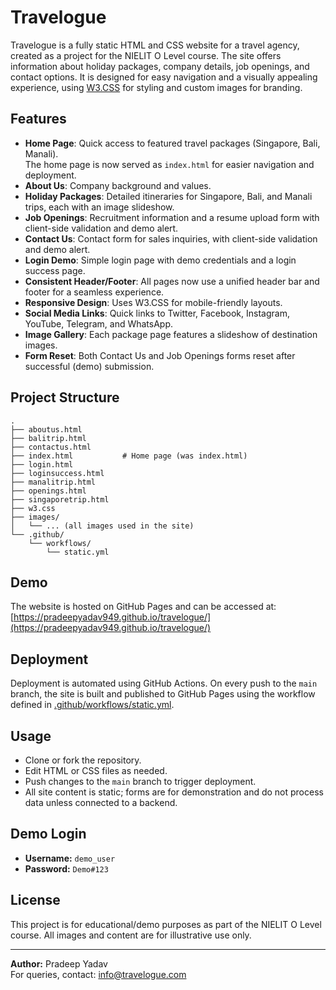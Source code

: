 # Travelogue

Travelogue is a fully static HTML and CSS website for a travel agency, created as a project for the NIELIT O Level course. The site offers information about holiday packages, company details, job openings, and contact options. It is designed for easy navigation and a visually appealing experience, using [W3.CSS](w3.css) for styling and custom images for branding.

## Features

- **Home Page**: Quick access to featured travel packages (Singapore, Bali, Manali).  
  The home page is now served as `index.html` for easier navigation and deployment.
- **About Us**: Company background and values.
- **Holiday Packages**: Detailed itineraries for Singapore, Bali, and Manali trips, each with an image slideshow.
- **Job Openings**: Recruitment information and a resume upload form with client-side validation and demo alert.
- **Contact Us**: Contact form for sales inquiries, with client-side validation and demo alert.
- **Login Demo**: Simple login page with demo credentials and a login success page.
- **Consistent Header/Footer**: All pages now use a unified header bar and footer for a seamless experience.
- **Responsive Design**: Uses W3.CSS for mobile-friendly layouts.
- **Social Media Links**: Quick links to Twitter, Facebook, Instagram, YouTube, Telegram, and WhatsApp.
- **Image Gallery**: Each package page features a slideshow of destination images.
- **Form Reset**: Both Contact Us and Job Openings forms reset after successful (demo) submission.

## Project Structure

```
.
├── aboutus.html
├── balitrip.html
├── contactus.html
├── index.html           # Home page (was index.html)
├── login.html
├── loginsuccess.html
├── manalitrip.html
├── openings.html
├── singaporetrip.html
├── w3.css
├── images/
│   └── ... (all images used in the site)
└── .github/
    └── workflows/
        └── static.yml
```

## Demo

The website is hosted on GitHub Pages and can be accessed at:  
[https://pradeepyadav949.github.io/travelogue/](https://pradeepyadav949.github.io/travelogue/)

## Deployment

Deployment is automated using GitHub Actions. On every push to the `main` branch, the site is built and published to GitHub Pages using the workflow defined in [.github/workflows/static.yml](.github/workflows/static.yml).

## Usage

- Clone or fork the repository.
- Edit HTML or CSS files as needed.
- Push changes to the `main` branch to trigger deployment.
- All site content is static; forms are for demonstration and do not process data unless connected to a backend.

## Demo Login

- **Username:** `demo_user`
- **Password:** `Demo#123`

## License

This project is for educational/demo purposes as part of the NIELIT O Level course. All images and content are for illustrative use only.

---

**Author:** Pradeep Yadav  
For queries, contact: [info@travelogue.com](mailto:info@travelogue.com)
